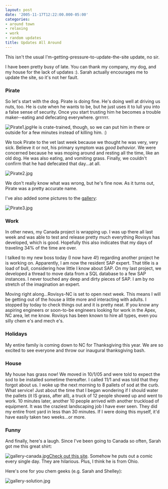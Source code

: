 ```yaml
---
layout: post
date: '2005-11-17T12:22:00.000-05:00'
categories:
- around town
- relaxing
- work
- random updates
title: Updates All Around
---
```


This isn't the usual I'm-getting-pressure-to-update-the-site update, no sir.

I have been pretty busy of late. You can thank my company, my dog, and my house for the lack of updates :). Sarah actually encourages me to update the site, so it's not her fault.

<h3>Pirate</h3>

So let's start with the dog. Pirate is doing fine. He's doing well at driving us nuts, too. He is cute when he wants to be, but he just uses it to lull you into a false sense of security. Once you start trusting him he becomes a trouble maker--eating and defecating everywhere. grrrrrr.

![Pirate1.jpg](Pirate1.jpg)He is crate-trained, though, so we can put him in there or outside for a few minutes instead of killing him. :)

We took Pirate to the vet last week because we thought he was very, very sick. Believe it or not, his primary symptom was *good behavior*. We were concerned because he was moping around and resting all the time, like an old dog. He was also eating, and vomiting grass. Finally, we couldn't confirm that he had defecated that day...at all.

![Pirate2.jpg](Pirate2.jpg)

We don't really know what was wrong, but he's fine now. As it turns out, Pirate was a pretty accurate name.

I've also added some pictures to the [gallery](http://www.wassupy.com/gallery2/main.php?g2_view=core.ShowItem&g2_itemId=3293&g2_page=2):

![Pirate3.jpg](Pirate3.jpg) 

<h3>Work</h3>

In other news, my Canada project is wrapping up. I was up there all last week and was able to test and release pretty much everything Rovisys has developed, which is good. Hopefully this also indicates that my days of traveling 34% of the time are over.

I talked to my new boss today (I now have 4!) regarding another project he is working on. Apparently, I am now the resident SAP expert. That title is a load of bull, considering how little I know about SAP. On my last project, we developed a thread to move data from a SQL database to a few SAP instances. I never touched any deep and dirty pieces of SAP. I am by no stretch of the imagination an expert.

Moving right along...Rovisys-NC is set to open next week. This means I will be getting out of the house a little more and interacting with adults. I stopped by today to check things out and it is pretty neat. If you know any aspiring engineers or soon-to-be engineers looking for work in the Apex, NC area, let me know. Rovisys has been known to hire all types, even you silly chem e's and mech e's.

<h3>Holidays</h3>

My entire family is coming down to NC for Thanksgiving this year. We are so excited to see everyone and throw our inaugural thanksgiving bash.

<h3>House</h3>

My house has grass now! We moved in 10/1/05 and were told to expect the sod to be installed sometime thereafter. I called 11/1 and was told that they forgot about us. I woke up the next morning to 8 pallets of sod at the curb. What service! Just about the time that I began wondering if I should water the pallets (it IS grass, after all), a truck of 12 people showed up and went to work. 10 minutes later, another 10 people arrived with another truckload of equipment. It was the craziest landscaping job I have ever seen. They did my entire front yard in less than 30 minutes.  If I were doing this myself, it'd have easily taken two weeks...or more.

<h3>Funny</h3>

And finally, here's a laugh. Since I've been going to Canada so often, Sarah got me this great shirt:

![gallery-canada.jpg](gallery-canada.jpg)[Check out this site](http://www.toothpastefordinner.com/). Somehow he puts out a comic every single day. They are hilarious. Plus, I think he is from Ohio. 

Here's one for you chem geeks (e.g. Sarah and Shelley):

![gallery-solution.jpg](gallery-solution.jpg)